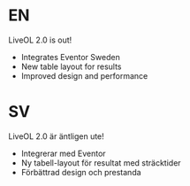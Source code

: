 # EN

LiveOL 2.0 is out!

* Integrates Eventor Sweden
* New table layout for results
* Improved design and performance

# SV

LiveOL 2.0 är äntligen ute!

* Integrerar med Eventor
* Ny tabell-layout för resultat med sträcktider
* Förbättrad design och prestanda
